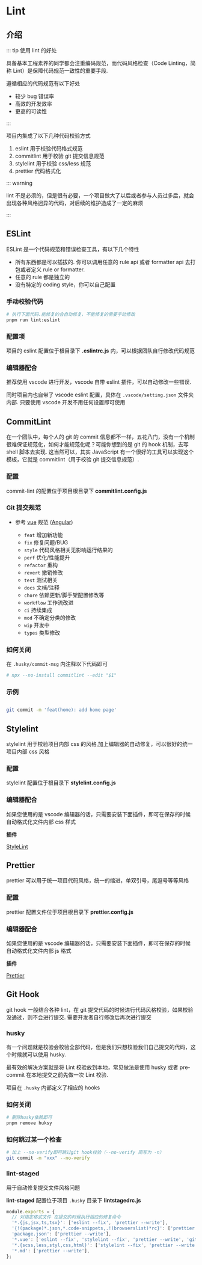 # Lint

## 介绍

::: tip 使用 lint 的好处

具备基本工程素养的同学都会注重编码规范，而代码风格检查（Code Linting，简称 Lint）是保障代码规范一致性的重要手段. 

遵循相应的代码规范有以下好处

- 较少 bug 错误率
- 高效的开发效率
- 更高的可读性

:::

项目内集成了以下几种代码校验方式

1. eslint 用于校验代码格式规范
2. commitlint 用于校验 git 提交信息规范
3. stylelint 用于校验 css/less 规范
4. prettier 代码格式化

::: warning

lint 不是必须的，但是很有必要，一个项目做大了以后或者参与人员过多后，就会出现各种风格迥异的代码，对后续的维护造成了一定的麻烦

:::

## ESLint

ESLint 是一个代码规范和错误检查工具，有以下几个特性

- 所有东西都是可以插拔的. 你可以调用任意的 rule api 或者 formatter api 去打包或者定义 rule or formatter. 
- 任意的 rule 都是独立的
- 没有特定的 coding style，你可以自己配置

### 手动校验代码

```bash
# 执行下面代码.能修复的会自动修复，不能修复的需要手动修改
pnpm run lint:eslint
```

### 配置项

项目的 eslint 配置位于根目录下 **.eslintrc.js** 内，可以根据团队自行修改代码规范

### 编辑器配合

推荐使用 vscode 进行开发，vscode 自带 eslint 插件，可以自动修改一些错误. 

同时项目内也自带了 vscode eslint 配置，具体在 `.vscode/setting.json` 文件夹内部. 只要使用 vscode 开发不用任何设置即可使用

## CommitLint

在一个团队中，每个人的 git 的 commit 信息都不一样，五花八门，没有一个机制很难保证规范化，如何才能规范化呢？可能你想到的是 git 的 hook 机制，去写 shell 脚本去实现. 这当然可以，其实 JavaScript 有一个很好的工具可以实现这个模板，它就是 commitlint（用于校验 git 提交信息规范）. 

### 配置

commit-lint 的配置位于项目根目录下 **commitlint.config.js**

### Git 提交规范

- 参考 [vue](https://github.com/vuejs/vue/blob/dev/.github/COMMIT_CONVENTION.md) 规范 ([Angular](https://github.com/conventional-changelog/conventional-changelog/tree/master/packages/conventional-changelog-angular))

  - `feat` 增加新功能
  - `fix` 修复问题/BUG
  - `style` 代码风格相关无影响运行结果的
  - `perf` 优化/性能提升
  - `refactor` 重构
  - `revert` 撤销修改
  - `test` 测试相关
  - `docs` 文档/注释
  - `chore` 依赖更新/脚手架配置修改等
  - `workflow` 工作流改进
  - `ci` 持续集成
  - `mod` 不确定分类的修改
  - `wip` 开发中
  - `types` 类型修改

### 如何关闭

在 `.husky/commit-msg` 内注释以下代码即可

```bash
# npx --no-install commitlint --edit "$1"
```

### 示例

```bash

git commit -m 'feat(home): add home page'

```

## Stylelint

stylelint 用于校验项目内部 css 的风格,加上编辑器的自动修复，可以很好的统一项目内部 css 风格

### 配置

stylelint 配置位于根目录下 **stylelint.config.js**

### 编辑器配合

如果您使用的是 vscode 编辑器的话，只需要安装下面插件，即可在保存的时候自动格式化文件内部 css 样式

**插件**

[StyleLint](https://marketplace.visualstudio.com/items?itemName=stylelint.vscode-stylelint)

## Prettier

prettier 可以用于统一项目代码风格，统一的缩进，单双引号，尾逗号等等风格

### 配置

prettier 配置文件位于项目根目录下 **prettier.config.js**

### 编辑器配合

如果您使用的是 vscode 编辑器的话，只需要安装下面插件，即可在保存的时候自动格式化文件内部 js 格式

**插件**

[Prettier](https://marketplace.visualstudio.com/items?itemName=esbenp.prettier-vscode)

## Git Hook

git hook 一般结合各种 lint，在 git 提交代码的时候进行代码风格校验，如果校验没通过，则不会进行提交. 需要开发者自行修改后再次进行提交

### husky

有一个问题就是校验会校验全部代码，但是我们只想校验我们自己提交的代码，这个时候就可以使用 husky. 

最有效的解决方案就是将 Lint 校验放到本地，常见做法是使用 husky 或者 pre-commit 在本地提交之前先做一次 Lint 校验. 

项目在 `.husky` 内部定义了相应的 hooks

### 如何关闭

```bash
# 删除husky依赖即可
pnpm remove huksy

```

### 如何跳过某一个检查

```bash
# 加上 --no-verify即可跳过git hook校验（--no-verify 简写为 -n）
git commit -m "xxx" --no-verify
```

### lint-staged

用于自动修复提交文件风格问题

**lint-staged** 配置位于项目 `.husky` 目录下 **lintstagedrc.js**

```js
module.exports = {
  // 对指定格式文件 在提交的时候执行相应的修复命令
  '*.{js,jsx,ts,tsx}': ['eslint --fix', 'prettier --write'],
  '{!(package)*.json,*.code-snippets,.!(browserslist)*rc}': ['prettier --write--parser json'],
  'package.json': ['prettier --write'],
  '*.vue': ['eslint --fix', 'stylelint --fix', 'prettier --write', 'git add .'],
  '*.{scss,less,styl,css,html}': ['stylelint --fix', 'prettier --write', 'git add .'],
  '*.md': ['prettier --write'],
};
```
